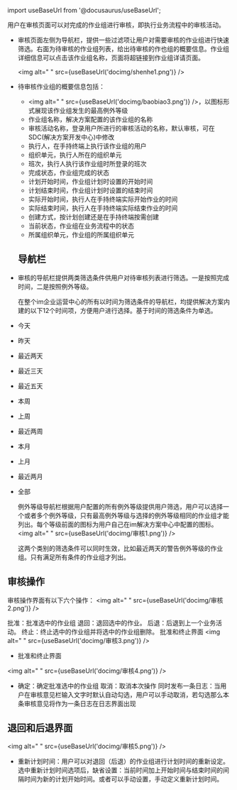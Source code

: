 
import useBaseUrl from '@docusaurus/useBaseUrl';

用户在审核页面可以对完成的作业组进行审核，即执行业务流程中的审核活动。

* 审核页面左侧为导航栏，提供一些过滤项让用户对需要审核的作业组进行快速筛选。右面为待审核的作业组列表，给出待审核的作也组的概要信息。作业组详细信息可以点击该作业组名称，页面将超链接到作业组详请页面。

  <img alt=" " src={useBaseUrl('docimg/shenhe1.png')} />

* 待审核作业组的概要信息包括：

  * <img alt=" " src={useBaseUrl('docimg/baobiao3.png')} />，以图标形式展现该作业组发生的最高例外等级
  * 作业组名称，解决方案配置的该作业组的名称
  * 审核活动名称，登录用户所进行的审核活动的名称，默认审核，可在SDC(解决方案开发中心)中修改
  * 执行人，在手持终端上执行该作业组的用户
  * 组织单元，执行人所在的组织单元
  * 班次，执行人执行该作业组时所登录的班次
  * 完成状态，作业组完成的状态
  * 计划开始时间，作业组计划时设置的开始时间
  * 计划结束时间，作业组计划时设置的结束时间
  * 实际开始时间，执行人在手持终端实际开始作业的时间
  * 实际结束时间，执行人在手持终端实际结束作业的时间
  * 创建方式，按计划创建还是在手持终端按需创建
  * 当前状态，作业组在业务流程中的状态
  * 所属组织单元，作业组的所属组织单元



  ## 导航栏

* 审核的导航栏提供两类筛选条件供用户对待审核列表进行筛选。一是按照完成时间，二是按照例外等级。 

  在整个im企业运营中心的所有以时间为筛选条件的导航栏，均提供解决方案内建的以下12个时间项，方便用户进行选择。基于时间的筛选条件为单选。
* 今天 
* 昨天 
* 最近两天 
* 最近三天 
* 最近五天 
* 本周 
* 上周 
* 最近两周 
* 本月 
* 上月 
* 最近两月 
* 全部 

  例外等级导航栏根据用户配置的所有例外等级提供用户筛选，用户可以选择一个或者多个例外等级，只有最高例外等级与选择的例外等级相同的作业组才能列出。每个等级前面的图标为用户自己在im解决方案中心中配置的图标。
<img alt=" " src={useBaseUrl('docimg/审核1.png')} />

  这两个类别的筛选条件可以同时生效，比如最近两天的警告例外等级的作业组。只有满足所有条件的作业组才列出。

## 	审核操作
审核操作界面有以下六个操作：
<img alt=" " src={useBaseUrl('docimg/审核2.png')} />

批准：批准选中的作业组 
退回：退回选中的作业。
后退：后退到上一个业务活动。
终止：终止选中的作业组并将选中的作业组删除。
批准和终止界面
<img alt=" " src={useBaseUrl('docimg/审核3.png')} />

* 批准和终止界面

<img alt=" " src={useBaseUrl('docimg/审核4.png')} />

* 确定：确定批准选中的作业组
取消：取消本次操作
同时发布一条日志：当用户在审核意见栏输入文字时默认自动勾选，用户可以手动取消，若勾选那么本条审核意见将作为一条日志在日志界面出现
## 	退回和后退界面

<img alt=" " src={useBaseUrl('docimg/审核5.png')} />

* 重新计划时间：用户可以对退回（后退）的作业组进行计划时间的重新设定。选中重新计划时间选项后，缺省设置：当前时间加上开始时间与结束时间的间隔时间为新的计划开始时间。或者可以手动设置，手动定义重新计划时间。